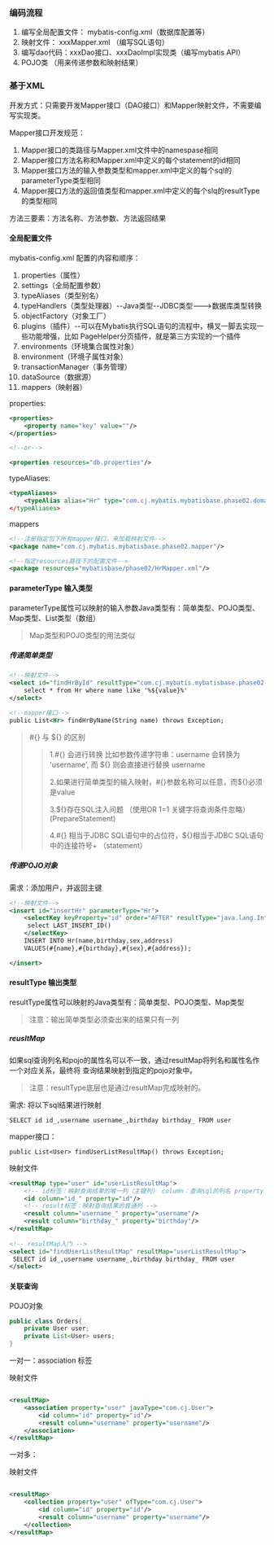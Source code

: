 ### 编码流程
1. 编写全局配置文件： mybatis-config.xml（数据库配置等）
2. 映射文件： xxxMapper.xml （编写SQL语句）
3. 编写dao代码：xxxDao接口、xxxDaoImpl实现类（编写mybatis API）
4. POJO类 （用来传递参数和映射结果）


### 基于XML

开发方式：只需要开发Mapper接口（DAO接口）和Mapper映射文件，不需要编写实现类。

Mapper接口开发规范：
1. Mapper接口的类路径与Mapper.xml文件中的namespase相同
2. Mapper接口方法名称和Mapper.xml中定义的每个statement的id相同
3. Mapper接口方法的输入参数类型和mapper.xml中定义的每个sql的parameterType类型相同
4. Mapper接口方法的返回值类型和mapper.xml中定义的每个slq的resultType的类型相同


方法三要素：方法名称、方法参数、方法返回结果

#### 全局配置文件

mybatis-config.xml 配置的内容和顺序：

1. properties（属性） 
2. settings（全局配置参数） 
3. typeAliases（类型别名） 
4. typeHandlers（类型处理器）--Java类型--JDBC类型--->数据库类型转换 
5. objectFactory（对象工厂） 
6. plugins（插件）--可以在Mybatis执行SQL语句的流程中，横叉一脚去实现一些功能增强，比如 PageHelper分页插件，就是第三方实现的一个插件 
7. environments（环境集合属性对象） 
8. environment（环境子属性对象） 
9. transactionManager（事务管理） 
10. dataSource（数据源） 
11. mappers（映射器）


properties:

```xml
<properties>
    <property name="key" value=""/>
</properties>

<!--or-->

<properties resources="db.properties"/>

```

typeAliases:

```xml
<typeAliases>
    <typeAlias alias="Hr" type="com.cj.mybatis.mybatisbase.phase02.domain.Hr"
</typeAliases>
```

mappers

```xml
<!--注册指定包下所有mapper接口，来加载映射文件-->
<package name="com.cj.mybatis.mybatisbase.phase02.mapper"/>

<!--指定resources路径下的配置文件-->
<package resources="mybatisbase/phase02/HrMapper.xml"/>

```

#### parameterType 输入类型
parameterType属性可以映射的输入参数Java类型有：简单类型、POJO类型、Map类型、List类型（数组）

> Map类型和POJO类型的用法类似

##### 传递简单类型

```xml
<!--映射文件-->
<select id="findHrById" resultType="com.cj.mybatis.mybatisbase.phase02.domain.Hr" parameterType="java.lang.String">
    select * from Hr where name like '%${value}%'
</select>

<!--mapper接口-->
public List<Hr> findHrByName(String name) throws Exception;
```

> #{} 与 ${} 的区别
>> 1.#{} 会进行转换  比如参数传递字符串：username  会转换为  'username', 而 ${} 则会直接进行替换 username
>>
>> 2.如果进行简单类型的输入映射，#{}参数名称可以任意，而${}必须是value
>>
>> 3.${}存在SQL注入问题 （使用OR 1=1 关键字将查询条件忽略）(PrepareStatement)
>>
>> 4.#{} 相当于JDBC SQL语句中的占位符，${}相当于JDBC SQL语句中的连接符号+ （statement）


##### 传递POJO对象
需求：添加用户，并返回主键
```xml
<!--映射文件-->
<insert id="insertHr" parameterType="Hr">
    <selectKey keyProperty="id" order="AFTER" resultType="java.lang.Integer">
     select LAST_INSERT_ID()
    </selectKey>
    INSERT INTO Hr(name,birthday,sex,address)
    VALUES(#{name},#{birthday},#{sex},#{address});

</insert>

```

#### resultType 输出类型

resultType属性可以映射的Java类型有：简单类型、POJO类型、Map类型

> 注意：输出简单类型必须查出来的结果只有一列

##### reusltMap

如果sql查询列名和pojo的属性名可以不一致，通过resultMap将列名和属性名作一个对应关系，最终将
查询结果映射到指定的pojo对象中。

>注意：resultType底层也是通过resultMap完成映射的。

需求: 将以下sql结果进行映射

`SELECT id id_,username username_,birthday birthday_ FROM user`

mapper接口：

`public List<User> findUserListResultMap() throws Exception;`

映射文件
```xml
<resultMap type="user" id="userListResultMap"> 
    <!-- id标签：映射查询结果的唯一列（主键列） column：查询sql的列名 property：映射结果的属性名 --> 
    <id column="id_" property="id"/> 
    <!-- result标签：映射查询结果的普通列 --> 
    <result column="username_" property="username"/> 
    <result column="birthday_" property="birthday"/> 
</resultMap>
 
<!-- resultMap入门 -->
<select id="findUserListResultMap" resultMap="userListResultMap">
 SELECT id id_,username username_,birthday birthday_ FROM user 
</select>

```

#### 关联查询

POJO对象

```java
public class Orders{
    private User user;
    private List<User> users;
}
```

一对一：association 标签




映射文件

```xml

<resultMap>
    <association property="user" javaType="com.cj.User">
        <id column="id" property="id"/>
        <result column="username" property="username"/>
    </association>
</resultMap>

```

一对多：

映射文件

```xml

<resultMap>
    <collection property="user" ofType="com.cj.User">
        <id column="id" property="id"/>
        <result column="username" property="username"/>
    </collection>
</resultMap>
```